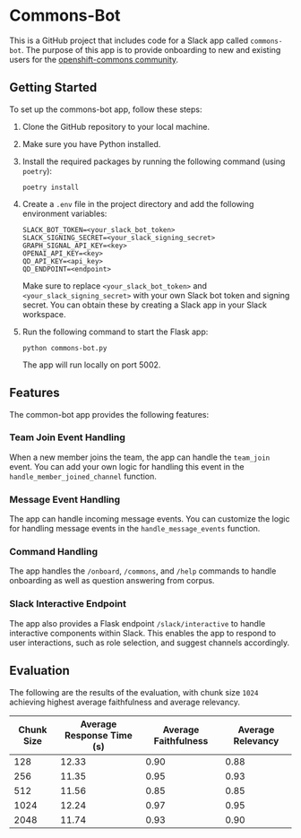 # Commons-Bot

This is a GitHub project that includes code for a Slack app called `commons-bot`. The purpose of this app is to provide onboarding to new and existing users for the [openshift-commons community](https://join.slack.com/t/openshiftcommons/shared_invite/zt-2a9hn25ck-sY1Z86dEzMnysoU0te0hpA).

## Getting Started

To set up the commons-bot app, follow these steps:

1. Clone the GitHub repository to your local machine.
2. Make sure you have Python installed.
3. Install the required packages by running the following command (using `poetry`):

   ```shell
   poetry install 
   ```

4. Create a `.env` file in the project directory and add the following environment variables:

   ```shell
   SLACK_BOT_TOKEN=<your_slack_bot_token>
   SLACK_SIGNING_SECRET=<your_slack_signing_secret>
   GRAPH_SIGNAL_API_KEY=<key>
   OPENAI_API_KEY=<key>
   QD_API_KEY=<api_key>
   QD_ENDPOINT=<endpoint>
   ```

   Make sure to replace `<your_slack_bot_token>` and `<your_slack_signing_secret>` with your own Slack bot token and signing secret. You can obtain these by creating a Slack app in your Slack workspace.

5. Run the following command to start the Flask app:

   ```shell
   python commons-bot.py
   ```

   The app will run locally on port 5002.

## Features

The common-bot app provides the following features:

### Team Join Event Handling

When a new member joins the team, the app can handle the `team_join` event. You can add your own logic for handling this event in the `handle_member_joined_channel` function.

### Message Event Handling

The app can handle incoming message events. You can customize the logic for handling message events in the `handle_message_events` function.

### Command Handling

The app handles the `/onboard`, `/commons`, and `/help` commands to handle onboarding as well as question answering from corpus.

### Slack Interactive Endpoint

The app also provides a Flask endpoint `/slack/interactive` to handle interactive components within Slack. This enables the app to respond to user interactions, such as role selection, and suggest channels accordingly.

## Evaluation

The following are the results of the evaluation, with chunk size `1024` achieving highest average faithfulness and average relevancy.

| Chunk Size | Average Response Time (s) | Average Faithfulness | Average Relevancy |
|------------|---------------------------|----------------------|-------------------|
| 128        | 12.33                     | 0.90                 | 0.88              |
| 256        | 11.35                     | 0.95                 | 0.93              |
| 512        | 11.56                     | 0.85                 | 0.85              |
| 1024       | 12.24                     | 0.97                 | 0.95              |
| 2048       | 11.74                     | 0.93                 | 0.90              |
